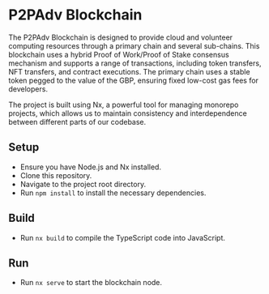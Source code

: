 # P2PAdv Blockchain

The P2PAdv Blockchain is designed to provide cloud and volunteer computing resources through a primary chain and several sub-chains. This blockchain uses a hybrid Proof of Work/Proof of Stake consensus mechanism and supports a range of transactions, including token transfers, NFT transfers, and contract executions. The primary chain uses a stable token pegged to the value of the GBP, ensuring fixed low-cost gas fees for developers.

The project is built using Nx, a powerful tool for managing monorepo projects, which allows us to maintain consistency and interdependence between different parts of our codebase.

## Setup

- Ensure you have Node.js and Nx installed.
- Clone this repository.
- Navigate to the project root directory.
- Run `npm install` to install the necessary dependencies.

## Build

- Run `nx build` to compile the TypeScript code into JavaScript.

## Run

- Run `nx serve` to start the blockchain node.
